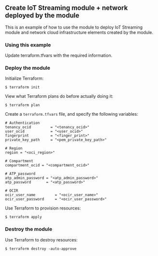 ## Create IoT Streaming module + network deployed by the module
This is an example of how to use the module to deploy IoT Streaming module and network cloud infrastructure elements created by the module.
  
### Using this example
Update terraform.tfvars with the required information.

### Deploy the module
Initialize Terraform:
```
$ terraform init
```
View what Terraform plans do before actually doing it:
```
$ terraform plan
```

Create a `terraform.tfvars` file, and specify the following variables:

```
# Authentication
tenancy_ocid         = "<tenancy_ocid>"
user_ocid            = "<user_ocid>"
fingerprint          = "<finger_print>"
private_key_path     = "<pem_private_key_path>"

# Region
region = "<oci_region>"

# Compartment
compartment_ocid = "<compartment_ocid>"

# ATP_password
atp_admin_password = "<atp_admin_password>"
atp_password       = "<atp_password>"

# OCIR
ocir_user_name         = "<ocir_user_name>"
ocir_user_password     = "<ocir_user_password>"
```

Use Terraform to provision resources:
```
$ terraform apply
```

### Destroy the module 

Use Terraform to destroy resources:
```
$ terraform destroy -auto-approve
```
